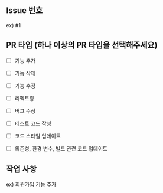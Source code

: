 ## Issue 번호
ex) #1


## PR 타입 (하나 이상의 PR 타입을 선택해주세요)
- [ ] 기능 추가
- [ ] 기능 삭제
- [ ] 기능 수정
- [ ] 리펙토링
- [ ] 버그 수정
- [ ] 테스트 코드 작성
- [ ] 코드 스타일 업데이트
- [ ] 의존성, 환경 변수, 빌드 관련 코드 업데이트


## 작업 사항
ex) 회원가입 기능 추가